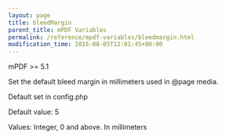 ```yaml
---
layout: page
title: bleedMargin
parent_title: mPDF Variables
permalink: /reference/mpdf-variables/bleedmargin.html
modification_time: 2015-08-05T12:01:45+00:00
---
```


mPDF >= 5.1

Set the default bleed margin in millimeters used in @page media.

Default set in config.php

Default value: 5

Values: Integer, 0 and above. In millimeters

